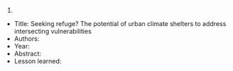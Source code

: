 
1.
  - Title: Seeking refuge? The potential of urban climate shelters to address intersecting vulnerabilities
  - Authors:
  - Year:
  - Abstract:
  - Lesson learned: 
